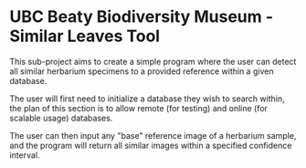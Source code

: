 # UBC Beaty Biodiversity Museum - Similar Leaves Tool

This sub-project aims to create a simple program where the user can detect all similar herbarium specimens to a provided reference within a given database.

The user will first need to initialize a database they wish to search within, the plan of this section is to allow remote (for testing) and online (for scalable usage) databases.

The user can then input any "base" reference image of a herbarium sample, and the program will return all similar images within a specified confidence interval.